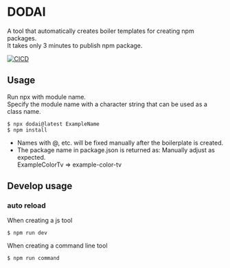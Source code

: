 # DODAI
A tool that automatically creates boiler templates for creating npm packages.  
It takes only 3 minutes to publish npm package.

[![CICD](https://github.com/trysd/npm-dodai/actions/workflows/release.yml/badge.svg?branch=master)](https://github.com/trysd/npm-dodai/actions/workflows/release.yml)

## Usage
Run npx with module name.  
Specify the module name with a character string that can be used as a class name.
```
$ npx dodai@latest ExampleName
$ npm install
```
- Names with @, etc. will be fixed manually after the boilerplate is created.
- The package name in package.json is returned as: Manually adjust as expected.  
ExampleColorTv => example-color-tv

## Develop usage

### auto reload

When creating a js tool
```
$ npm run dev
```

When creating a command line tool
```
$ npm run command
```